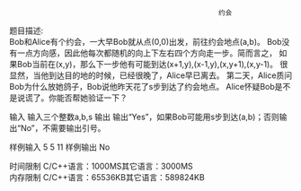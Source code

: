                                                         约会
 题目描述:								
    Bob和Alice有个约会，一大早Bob就从点(0,0)出发，前往约会地点(a,b)。
Bob没有一点方向感，因此他每次都随机的向上下左右四个方向走一步。简而言之，
如果Bob当前在(x,y)，那么下一步他有可能到达(x+1,y),(x-1,y),(x,y+1),(x,y-1)。
    很显然，当他到达目的地的时候，已经很晚了，Alice早已离去。
第二天，Alice质问Bob为什么放她鸽子，Bob说他昨天花了s步到达了约会地点。
Alice怀疑Bob是不是说谎了。你能否帮她验证一下？
								
输入
输入三个整数a,b,s 
输出
输出“Yes”，如果Bob可能用s步到达(a,b)；否则输出“No”，不需要输出引号。

样例输入
5 5 11
样例输出
No

时间限制
C/C++语言：1000MS其它语言：3000MS	
内存限制
C/C++语言：65536KB其它语言：589824KB

